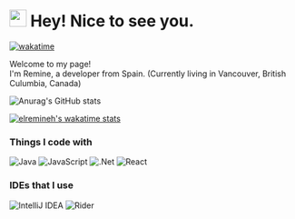 <h1><img src="https://emojis.slackmojis.com/emojis/images/1531849430/4246/blob-sunglasses.gif?1531849430" width="30"/> Hey! Nice to see you.</h1>

[![wakatime](https://wakatime.com/badge/user/5cff0541-79f3-41e7-b7ee-9edef73a3e99.svg)](https://wakatime.com/@5cff0541-79f3-41e7-b7ee-9edef73a3e99)

<p>Welcome to my page! </br> I'm Remine, a developer from Spain. (Currently living in Vancouver, British Culumbia, Canada)</p>

![Anurag's GitHub stats](https://github-readme-stats.vercel.app/api?username=RemineHD&show_icons=true&theme=dark)

[![elremineh's wakatime stats](https://github-readme-stats.vercel.app/api/wakatime?username=elremineh&theme=dark&layout=compact)](https://github.com/RemineHD/RemineHD)
### Things I code with

![Java](https://img.shields.io/badge/java-%23ED8B00.svg?style=for-the-badge&logo=java&logoColor=white)
![JavaScript](https://img.shields.io/badge/javascript-%23323330.svg?style=for-the-badge&logo=javascript&logoColor=%23F7DF1E)
![.Net](https://img.shields.io/badge/.NET-5C2D91?style=for-the-badge&logo=.net&logoColor=white)
![React](https://img.shields.io/badge/react-%2320232a.svg?style=for-the-badge&logo=react&logoColor=%2361DAFB)

### IDEs that I use

![IntelliJ IDEA](https://img.shields.io/badge/IntelliJIDEA-000000.svg?style=for-the-badge&logo=intellij-idea&logoColor=white)
![Rider](https://img.shields.io/badge/Rider-000000.svg?style=for-the-badge&logo=Rider&logoColor=white&color=black&labelColor=crimson)
